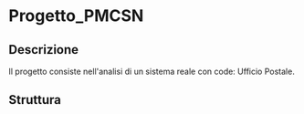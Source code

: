 # Progetto_PMCSN

## Descrizione
Il progetto consiste nell'analisi di un sistema reale con code: Ufficio Postale.

## Struttura
